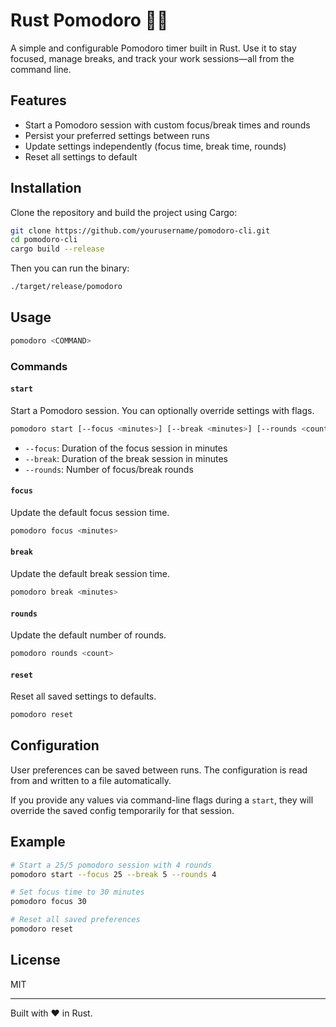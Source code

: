 # Rust Pomodoro 🦀🍅

A simple and configurable Pomodoro timer built in Rust. Use it to stay focused, 
manage breaks, and track your work sessions—all from the command line.

## Features

* Start a Pomodoro session with custom focus/break times and rounds
* Persist your preferred settings between runs
* Update settings independently (focus time, break time, rounds)
* Reset all settings to default

## Installation

Clone the repository and build the project using Cargo:

```bash
git clone https://github.com/yourusername/pomodoro-cli.git
cd pomodoro-cli
cargo build --release
```

Then you can run the binary:

```bash
./target/release/pomodoro
```

## Usage

```bash
pomodoro <COMMAND>
```

### Commands

#### `start`

Start a Pomodoro session. You can optionally override settings with flags.

```bash
pomodoro start [--focus <minutes>] [--break <minutes>] [--rounds <count>]
```

* `--focus`: Duration of the focus session in minutes
* `--break`: Duration of the break session in minutes
* `--rounds`: Number of focus/break rounds

#### `focus`

Update the default focus session time.

```bash
pomodoro focus <minutes>
```

#### `break`

Update the default break session time.

```bash
pomodoro break <minutes>
```

#### `rounds`

Update the default number of rounds.

```bash
pomodoro rounds <count>
```

#### `reset`

Reset all saved settings to defaults.

```bash
pomodoro reset
```

## Configuration

User preferences can be saved between runs. The configuration is read from and written to a file automatically.

If you provide any values via command-line flags during a `start`, they will override the saved config temporarily for that session.

## Example

```bash
# Start a 25/5 pomodoro session with 4 rounds
pomodoro start --focus 25 --break 5 --rounds 4

# Set focus time to 30 minutes
pomodoro focus 30

# Reset all saved preferences
pomodoro reset
```

## License

MIT

---

Built with ❤️ in Rust.
